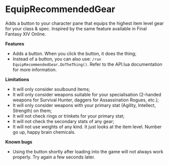 # EquipRecommendedGear
Adds a button to your character pane that equips the highest item level gear for your class & spec. Inspired by the same feature available in Final Fantasy XIV Online.

**Features**
- Adds a button. When you click the button, it does the thing;
- Instead of a button, you can also use: `/run EquipRecommendedGear.DoTheThing()`. Refer to the API.lua documentation for more information.

**Limitations**
- It will only consider soulbound items;
- It will only consider weapons suitable for your specialisation (2-handed weapons for Survival Hunter, daggers for Assassination Rogues, etc.);
- It will only consider weapons with your primary stat (Agility, Intellect, Strength) on them;
- It will not check rings or trinkets for your primary stat;
- It will not check the secondary stats of any gear;
- It will not use weights of any kind. It just looks at the item level. Number go up, happy brain chemicals.

**Known bugs**
- Using the button shortly after loading into the game will not always work properly. Try again a few seconds later.
